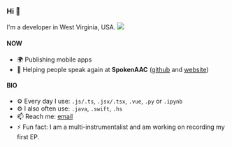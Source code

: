 ### Hi 👋

I'm a developer in West Virginia, USA. ![](https://hit.yhype.me/github/profile?user_id=56739125)

#### NOW
* 🌍 Publishing mobile apps
* 🏢 Helping people speak again at **SpokenAAC** ([github](https://github.com/spokenaac) and [website](https://www.spokenaac.com))

#### BIO
* ⚙️ Every day I use: `.js/.ts`, `.jsx/.tsx`, `.vue`, `.py` or `.ipynb`
* ⚙️ I also often use: `.java`, `.swift`, `.hs`
* 📫 Reach me: [email](mailto:aslyons001@gmail.com)
* ⚡️ Fun fact: I am a multi-instrumentalist and am working on recording my first EP.
